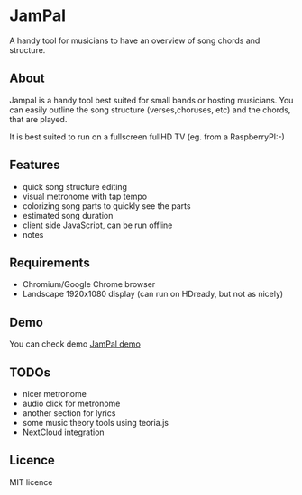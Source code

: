 # JamPal
A handy tool for musicians to have an overview of song chords and structure.

## About
Jampal is a handy tool best suited for small bands or hosting musicians. You can easily outline the song 
structure (verses,choruses, etc) and the chords, that are played.

It is best suited to run on a fullscreen fullHD TV (eg. from a RaspberryPI:-)

## Features
* quick song structure editing
* visual metronome with tap tempo
* colorizing song parts to quickly see the parts
* estimated song duration
* client side JavaScript, can be run offline
* notes

## Requirements
* Chromium/Google Chrome browser
* Landscape 1920x1080 display (can run on HDready, but not as nicely)

## Demo
You can check demo [JamPal demo](http://jampal.blda.cz/)

## TODOs
* nicer metronome
* audio click for metronome
* another section for lyrics
* some music theory tools using teoria.js
* NextCloud integration

## Licence
MIT licence
